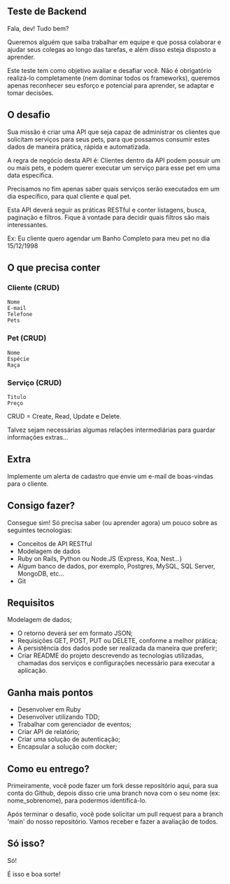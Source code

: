 ## Teste de Backend

Fala, dev! Tudo bem?

Queremos alguém que saiba trabalhar em equipe e que possa colaborar e ajudar seus colegas ao longo das tarefas, e além disso esteja disposto a aprender.

Este teste tem como objetivo avaliar e desafiar você. Não é obrigatório realizá-lo completamente (nem dominar todos os frameworks), queremos apenas reconhecer seu esforço e potencial para aprender, se adaptar e tomar decisões.

## O desafio

Sua missão é criar uma API que seja capaz de administrar os clientes que solicitam serviços para seus pets, para que possamos consumir estes dados de maneira prática, rápida e automatizada.

A regra de negócio desta API é:
Clientes dentro da API podem possuir um ou mais pets, e podem querer executar um serviço para esse pet em uma data específica.

Precisamos no fim apenas saber quais serviços serão executados em um dia específico, para qual cliente e qual pet.

Esta API deverá seguir as práticas RESTful e conter listagens, busca, paginação e filtros. Fique à vontade para decidir quais filtros são mais interessantes.

Ex: Eu cliente quero agendar um Banho Completo para meu pet no dia 15/12/1998

## O que precisa conter

### Cliente (CRUD)
```
Nome
E-mail
Telefone
Pets
```

### Pet (CRUD)
```
Nome
Espécie
Raça
```

### Serviço (CRUD)
```
Titulo
Preço
```

CRUD = Create, Read, Update e Delete.

Talvez sejam necessárias algumas relações intermediárias para guardar informações extras...

## Extra

Implemente um alerta de cadastro que envie um e-mail de boas-vindas para o cliente.

## Consigo fazer?

Consegue sim! Só precisa saber (ou aprender agora) um pouco sobre as seguintes tecnologias:

- Conceitos de API RESTful
- Modelagem de dados
- Ruby on Rails, Python ou Node.JS (Express, Koa, Nest...)
- Algum banco de dados, por exemplo, Postgres, MySQL, SQL Server, MongoDB, etc...
- Git

## Requisitos

Modelagem de dados;
- O retorno deverá ser em formato JSON;
- Requisições GET, POST, PUT ou DELETE, conforme a melhor prática;
- A persistência dos dados pode ser realizada da maneira que preferir;
- Criar README do projeto descrevendo as tecnologias utilizadas, chamadas dos serviços e configurações necessário para executar a aplicação.

## Ganha mais pontos

- Desenvolver em Ruby
- Desenvolver utilizando TDD;
- Trabalhar com gerenciador de eventos;
- Criar API de relatório;
- Criar uma solução de autenticação;
- Encapsular a solução com docker;

## Como eu entrego?

Primeiramente, você pode fazer um fork desse repositório aqui, para sua conta do Github, depois disso crie uma branch nova com o seu nome (ex: nome_sobrenome), para podermos identificá-lo.

Após terminar o desafio, você pode solicitar um pull request para a branch 'main' do nosso repositório. Vamos receber e fazer a avaliação de todos.

## Só isso?

Só!

É isso e boa sorte!
